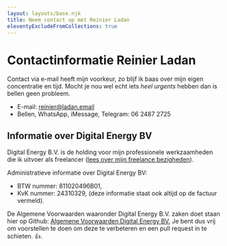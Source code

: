 ```yaml
---
layout: layouts/base.njk
title: Neem contact op met Reinier Ladan
eleventyExcludeFromCollections: true
---
```


# Contactinformatie Reinier Ladan

Contact via e-mail heeft mijn voorkeur, zo blijf ik baas over mijn eigen concentratie en tijd. Mocht je nou wel echt iets _heel urgents_ hebben dan is bellen geen probleem.

- E-mail: reinier@ladan.email
- Bellen, WhatsApp, iMessage, Telegram: 06 2487 2725

## Informatie over Digital Energy BV

Digital Energy B.V. is de holding voor mijn professionele werkzaamheden die ik uitvoer als freelancer ([lees over mijn freelance bezigheden](/freelance)).

Administratieve informatie over Digital Energy BV:

- BTW nummer: 811020496B01,
- KvK nummer: 24310329,
(deze informatie staat ook altijd op de factuur vermeld).

De Algemene Voorwaarden waaronder Digital Energy B.V. zaken doet staan hier op Github: [Algemene Voorwaarden Digital Energy BV.](https://github.com/reinier/readmes/blob/master/algemene-voorwaarden.digital-energy-bv.md) Je bent dus vrij om voorstellen te doen om deze te verbeteren en een pull request in te schieten. 👍.
